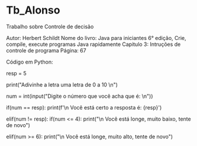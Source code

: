# Tb_Alonso
Trabalho sobre Controle de decisão

Autor: Herbert Schildt
Nome do livro: Java para iniciantes 6° edição, Crie, compile, execute programas Java rapidamente
Capitulo 3: Intruções de controle de programa
Página: 67

Código em Python: 

resp = 5

print("Adivinhe a letra uma letra de 0 a 10 \n")

num = int(input("Digite o número que você acha que é: \n"))

if(num == resp):
  print(f'\n Você está certo a resposta é: {resp}')

elif(num != resp):
  if(num <= 4):
    print("\n Você está longe, muito baixo, tente de novo")

  elif(num >= 6):
    print("\n Você está longe, muito alto, tente de novo")